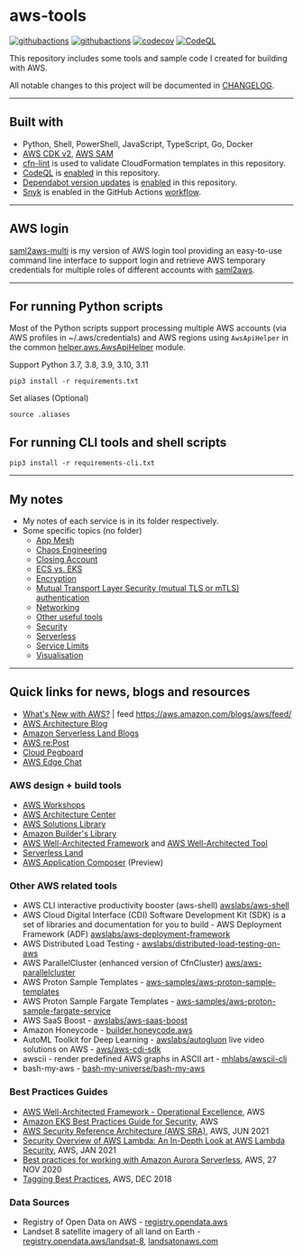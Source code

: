 # aws-tools

[![githubactions](https://github.com/kyhau/aws-tools/workflows/Build-Test/badge.svg)](https://github.com/kyhau/aws-tools/actions/workflows/build-test-common-helper.yaml)
[![githubactions](https://github.com/kyhau/aws-tools/workflows/Lint/badge.svg)](https://github.com/kyhau/aws-tools/actions/workflows/lint.yaml)
[![codecov](https://codecov.io/gh/kyhau/aws-tools/branch/main/graph/badge.svg)](https://codecov.io/gh/kyhau/aws-tools)
[![CodeQL](https://github.com/kyhau/aws-tools/workflows/CodeQL/badge.svg)](https://github.com/kyhau/aws-tools/actions/workflows/codeql-analysis.yml)

This repository includes some tools and sample code I created for building with AWS.

All notable changes to this project will be documented in [CHANGELOG](./CHANGELOG.md).

---
## Built with
- Python, Shell, PowerShell, JavaScript, TypeScript, Go, Docker
- [AWS CDK v2](https://docs.aws.amazon.com/cdk/v2/guide/home.html), [AWS SAM](https://aws.amazon.com/serverless/sam/)
- [cfn-lint](https://github.com/aws-cloudformation/cfn-lint) is used to validate CloudFormation templates in this repository.
- [CodeQL](https://codeql.github.com) is [enabled](.github/workflows/codeql-analysis.yml) in this repository.
- [Dependabot version updates](https://docs.github.com/en/code-security/dependabot/dependabot-version-updates) is [enabled](.github/dependabot.yml) in this repository.
- [Snyk](https://github.com/snyk/actions) is enabled in the GitHub Actions [workflow](.github/workflows/build-test-common-helper.yaml).

---
## AWS login

[saml2aws-multi](https://github.com/kyhau/saml2aws-multi) is my version of AWS login tool providing an easy-to-use command line interface to support login and retrieve AWS temporary credentials for multiple roles of different accounts with [saml2aws](https://github.com/Versent/saml2aws).

---
## For running Python scripts

Most of the Python scripts support processing multiple AWS accounts (via AWS profiles in ~/.aws/credentials) and AWS regions using `AwsApiHelper` in the common [helper.aws.AwsApiHelper](./_common/helper/aws.py) module.


Support Python 3.7, 3.8, 3.9, 3.10, 3.11
```
pip3 install -r requirements.txt
```
Set aliases (Optional)

```
source .aliases
```

## For running CLI tools and shell scripts

```
pip3 install -r requirements-cli.txt
```

---
## My notes
- My notes of each service is in its folder respectively.
- Some specific topics (no folder)
    - [App Mesh](./AppMesh.md)
    - [Chaos Engineering](./Others/ChaosEngineering.md)
    - [Closing Account](./Others/ClosingAccount.md)
    - [ECS vs. EKS](./ECS-vs-EKS.md)
    - [Encryption](./Others/Encryption.md)
    - [Mutual Transport Layer Security (mutual TLS or mTLS) authentication](./Security.md)
    - [Networking](./Networking/)
    - [Other useful tools](./Others/)
    - [Security](./Security.md)
    - [Serverless](./Serverless.md)
    - [Service Limits](./Others/ServiceLimits.md)
    - [Visualisation](https://github.com/kyhau/aws-resource-visualisation/)

---
## Quick links for news, blogs and resources

- [What's New with AWS?](https://aws.amazon.com/new/?nc2=h_ql_exm&whats-new-content-all.sort-by=item.additionalFields.postDateTime&whats-new-content-all.sort-order=desc&wn-featured-announcements.sort-by=item.additionalFields.numericSort&wn-featured-announcements.sort-order=asc) | feed https://aws.amazon.com/blogs/aws/feed/
- [AWS Architecture Blog](https://aws.amazon.com/blogs/architecture)
- [Amazon Serverless Land Blogs](https://serverlessland.com/blog)
- [AWS re:Post](https://repost.aws/)
- [Cloud Pegboard](https://cloudpegboard.com/detail.html)
- [AWS Edge Chat](https://soundcloud.com/awsedgechat)

### AWS design + build tools

- [AWS Workshops](https://workshops.aws/)
- [AWS Architecture Center](https://aws.amazon.com/architecture/?cards-all.sort-by=item.additionalFields.sortDate&cards-all.sort-order=desc&awsf.content-type=*all&awsf.methodology=*all&awsf.tech-category=*all&awsf.industries=*all&awsf.business-category=*all)
- [AWS Solutions Library](https://aws.amazon.com/solutions/)
- [Amazon Builder's Library](https://aws.amazon.com/builders-library)
- [AWS Well-Architected Framework](https://docs.aws.amazon.com/wellarchitected/latest/framework/welcome.html) and [AWS Well-Architected Tool](https://docs.aws.amazon.com/wellarchitected/latest/userguide/intro.html)
- [Serverless Land](https://serverlessland.com/)
- [AWS Application Composer](https://aws.amazon.com/application-composer/) (Preview)

### Other AWS related tools

- AWS CLI interactive productivity booster (aws-shell) [awslabs/aws-shell](https://github.com/awslabs/aws-shell)
- AWS Cloud Digital Interface (CDI) Software Development Kit (SDK) is a set of libraries and documentation for you to build - AWS Deployment Framework (ADF) [awslabs/aws-deployment-framework](https://github.com/awslabs/aws-deployment-framework)
- AWS Distributed Load Testing - [awslabs/distributed-load-testing-on-aws](https://github.com/awslabs/distributed-load-testing-on-aws)
- AWS ParallelCluster (enhanced version of CfnCluster) [aws/aws-parallelcluster](https://github.com/aws/aws-parallelcluster)
- AWS Proton Sample Templates - [aws-samples/aws-proton-sample-templates](https://github.com/aws-samples/aws-proton-sample-templates)
- AWS Proton Sample Fargate Templates - [aws-samples/aws-proton-sample-fargate-service](https://github.com/aws-samples/aws-proton-sample-fargate-service)
- AWS SaaS Boost - [awslabs/aws-saas-boost](https://github.com/awslabs/aws-saas-boost)
- Amazon Honeycode - [builder.honeycode.aws](https://builder.honeycode.aws/)
- AutoML Toolkit for Deep Learning - [awslabs/autogluon](https://github.com/awslabs/autogluon)
live video solutions on AWS - [aws/aws-cdi-sdk](https://github.com/aws/aws-cdi-sdk)
- awscii - render predefined AWS graphs in ASCII art - [mhlabs/awscii-cli](https://github.com/mhlabs/awscii-cli)
- bash-my-aws - [bash-my-universe/bash-my-aws](https://github.com/bash-my-universe/bash-my-aws.git)

### Best Practices Guides

- [AWS Well-Architected Framework - Operational Excellence](https://wa.aws.amazon.com/wat.pillar.operationalExcellence.en.html), AWS
- [Amazon EKS Best Practices Guide for Security](https://aws.github.io/aws-eks-best-practices/), AWS
- [AWS Security Reference Architecture (AWS SRA)](https://d1.awsstatic.com/APG/aws-security-reference-architecture.pdf), AWS, JUN 2021
- [Security Overview of AWS Lambda: An In-Depth Look at AWS Lambda Security](https://d1.awsstatic.com/whitepapers/Overview-AWS-Lambda-Security.pdf), AWS, JAN 2021
- [Best practices for working with Amazon Aurora Serverless](https://aws.amazon.com/blogs/database/best-practices-for-working-with-amazon-aurora-serverless/), AWS, 27 NOV 2020
- [Tagging Best Practices](https://d1.awsstatic.com/whitepapers/aws-tagging-best-practices.pdf), AWS, DEC 2018

### Data Sources

- Registry of Open Data on AWS - [registry.opendata.aws](https://registry.opendata.aws/)
- Landset 8 satellite imagery of all land on Earth - [registry.opendata.aws/landsat-8](https://registry.opendata.aws/landsat-8/), [landsatonaws.com](https://landsatonaws.com/)
